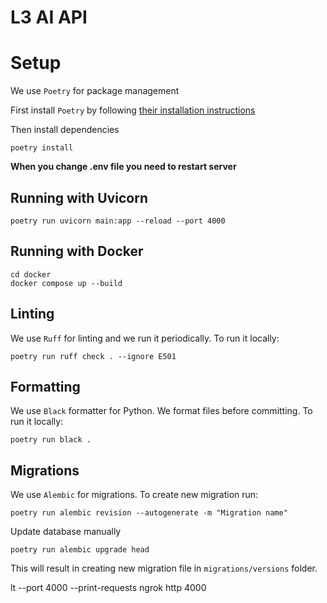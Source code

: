 # L3 AI API

# Setup

We use `Poetry` for package management


First install `Poetry` by following [their installation instructions](https://python-poetry.org/docs/#installing-with-the-official-installer)

Then install dependencies

```commandline
poetry install
```

**When you change .env file you need to restart server**

## Running with Uvicorn

```commandline
poetry run uvicorn main:app --reload --port 4000
```

## Running with Docker

```commandline
cd docker
docker compose up --build
```

## Linting

We use `Ruff` for linting and we run it periodically. To run it locally:

```commandline
poetry run ruff check . --ignore E501
```

## Formatting

We use `Black` formatter for Python. We format files before committing.
To run it locally:

```commandline
poetry run black .
```

## Migrations

We use `Alembic` for migrations. To create new migration run:

```commandline
poetry run alembic revision --autogenerate -m "Migration name"
```

Update database manually

```commandline
poetry run alembic upgrade head
```

This will result in creating new migration file in `migrations/versions` folder.

lt --port 4000 --print-requests
ngrok http 4000